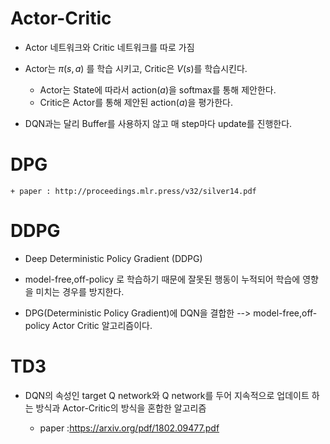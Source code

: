 # Actor-Critic

+ Actor 네트워크와 Critic 네트워크를 따로 가짐 

+ Actor는 $\pi(s,a)$ 를 학습 시키고, Critic은 $V(s)$를 학습시킨다.

    + Actor는 State에 따라서 action($a$)을 softmax를 통해 제안한다. 
    + Critic은 Actor를 통해 제안된 action($a$)을 평가한다.

+ DQN과는 달리 Buffer를 사용하지 않고 매 step마다 update를 진행한다.


# DPG


    + paper : http://proceedings.mlr.press/v32/silver14.pdf


# DDPG

+ Deep Deterministic Policy Gradient (DDPG)

+ model-free,off-policy 로 학습하기 때문에 잘못된 행동이 누적되어 학습에 영향을 미치는 경우를 방지한다.

+ DPG(Deterministic Policy Gradient)에 DQN을 결합한 --> model-free,off-policy Actor Critic 알고리즘이다. 

# TD3

+ DQN의 속성인 target Q network와 Q network를 두어 지속적으로 업데이트 하는 방식과 Actor-Critic의 방식을 혼합한 알고리즘

    + paper :https://arxiv.org/pdf/1802.09477.pdf




